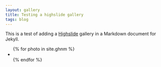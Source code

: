 ```yaml
---
layout: gallery
title: Testing a highslide gallery
tags: blog
---
```


This is a test of adding a [Highslide](http://highslide.com) gallery in a Markdown document for Jekyll.


<div class="highslide-gallery">
<ul>
{% for photo in site.ghnm %}
<li>
<a href="{{ site.url }}{{ photo.imagepath }}" class="highslide" 
        title="Caption from the anchor's title attribute" 
        onclick="return hs.expand(this, config1 )">
    <img src="{{ site.url }}{{ photo.thumbpath }}"  alt=""/>
</a>
</li>
{% endfor %}
</ul>
<div style="clear:both"></div></div>